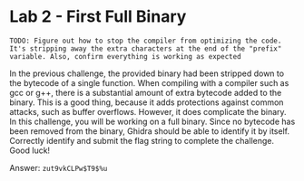 # Lab 2 - First Full Binary

`TODO: Figure out how to stop the compiler from optimizing the code. It's stripping away the extra characters at the end of the "prefix" variable. Also, confirm everything is working as expected`

In the previous challenge, the provided binary had been stripped down to the bytecode of a single function. When compiling with a compiler such as gcc or g++, there is a substantial amount of extra bytecode added to the binary. This is a good thing, because it adds protections against common attacks, such as buffer overflows. However, it does complicate the binary. In this challenge, you will be working on a full binary. Since no bytecode has been removed from the binary, Ghidra should be able to identify it by itself. Correctly identify and submit the flag string to complete the challenge. Good luck!

Answer: `zut9vkCLPw$T9$%u`